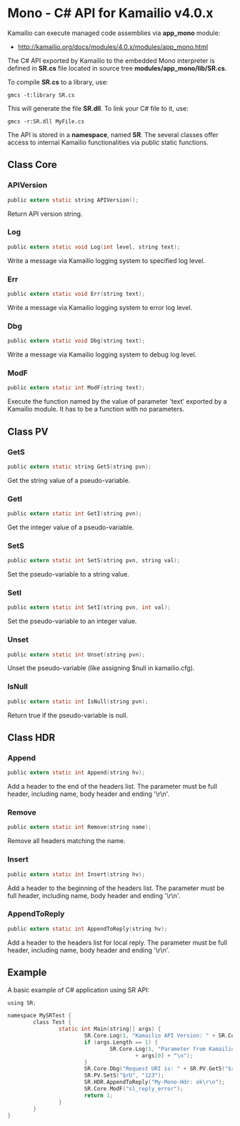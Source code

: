 # Mono - C# API for Kamailio v4.0.x

Kamailio can execute managed code assemblies via **app_mono** module:

- <http://kamailio.org/docs/modules/4.0.x/modules/app_mono.html>

The C# API exported by Kamailio to the embedded Mono interpreter is
defined in **SR.cs** file located in source tree
**modules/app_mono/lib/SR.cs**.

To compile **SR.cs** to a library, use:

``` shell
gmcs -t:library SR.cs
```

This will generate the file **SR.dll**. To link your C# file to it, use:

``` shell
gmcs -r:SR.dll MyFile.cs
```

The API is stored in a **namespace**, named **SR**. The several classes
offer access to internal Kamailio functionalities via public static
functions.

## Class Core

### APIVersion

``` c
public extern static string APIVersion();
```

Return API version string.

### Log

``` c
public extern static void Log(int level, string text);
```

Write a message via Kamailio logging system to specified log level.

### Err

``` c
public extern static void Err(string text);
```

Write a message via Kamailio logging system to error log level.

### Dbg

``` c
public extern static void Dbg(string text);
```

Write a message via Kamailio logging system to debug log level.

### ModF

``` c
public extern static int ModF(string text);
```

Execute the function named by the value of parameter 'text' exported by
a Kamailio module. It has to be a function with no parameters.

## Class PV

### GetS

``` c
public extern static string GetS(string pvn);
```

Get the string value of a pseudo-variable.

### GetI

``` c
public extern static int GetI(string pvn);
```

Get the integer value of a pseudo-variable.

### SetS

``` c
public extern static int SetS(string pvn, string val);
```

Set the pseudo-variable to a string value.

### SetI

``` c
public extern static int SetI(string pvn, int val);
```

Set the pseudo-variable to an integer value.

### Unset

``` c
public extern static int Unset(string pvn);
```

Unset the pseudo-variable (like assigning $null in kamailio.cfg).

### IsNull

``` c
public extern static int IsNull(string pvn);
```

Return true if the pseudo-variable is null.

## Class HDR

### Append

``` c
public extern static int Append(string hv);
```

Add a header to the end of the headers list. The parameter must be full
header, including name, body header and ending '\\r\\n'.

### Remove

``` c
public extern static int Remove(string name);
```

Remove all headers matching the name.

### Insert

``` c
public extern static int Insert(string hv);
```

Add a header to the beginning of the headers list. The parameter must be
full header, including name, body header and ending '\\r\\n'.

### AppendToReply

``` c
public extern static int AppendToReply(string hv);
```

Add a header to the headers list for local reply. The parameter must be
full header, including name, body header and ending '\\r\\n'.

## Example

A basic example of C# application using SR API:

``` c
using SR;

namespace MySRTest {
        class Test {
                static int Main(string[] args) {
                        SR.Core.Log(1, "Kamailio API Version: " + SR.Core.APIVersion() + "\n");
                        if (args.Length == 1) {
                                SR.Core.Log(1, "Parameter from Kamailio config:"
                                        + args[0] + "\n");
                        }
                        SR.Core.Dbg("Request URI is: " + SR.PV.GetS("$ru") + "\n");
                        SR.PV.SetS("$rU", "123");
                        SR.HDR.AppendToReply("My-Mono-Hdr: ok\r\n");
                        SR.Core.ModF("sl_reply_error");
                        return 1;
                }
        }
}
```
